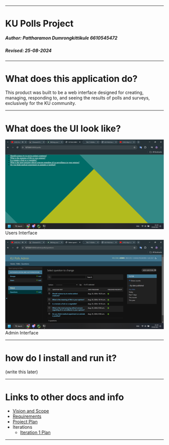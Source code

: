 ***

# KU Polls Project
##### Author: Pattharamon Dumrongkittikule 6610545472  
##### Revised: 25-08-2024

***

# What does this application do?
This product was built to be a web interface designed for creating, managing, responding to, and seeing the results of polls and surveys, exclusively for the KU community.

***

# What does the UI look like?
![Users Interface](https://github.com/Pat-7-626/ku-polls/blob/iteration1/README_images/users.png)
Users Interface

![Admin Interface](https://github.com/Pat-7-626/ku-polls/blob/iteration1/README_images/admin.png)
Admin Interface
***

# how do I install and run it?
(write this later)

***

# Links to other docs and info
 - [Vision and Scope](https://github.com/Pat-7-626/ku-polls/wiki/Vision-and-Scope)
 - [Requirements](https://github.com/Pat-7-626/ku-polls/wiki/Requirements)
 - [Project Plan](https://github.com/Pat-7-626/ku-polls/wiki/Project-Plan)
 - Iterations
   - [Iteration 1 Plan](https://github.com/Pat-7-626/ku-polls/wiki/Iteration-1-Plan)

***